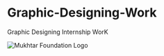 # Graphic-Designing-Work
Graphic Designing Internship WorK <br />

![Mukhtar Foundation Logo](https://user-images.githubusercontent.com/81805121/192004378-825c17e3-cb70-40dd-8686-7934ecf7d124.jpg)
